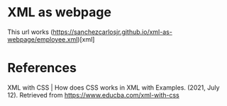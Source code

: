 # XML as webpage
This url works (https://sanchezcarlosjr.github.io/xml-as-webpage/employee.xml)[xml]

# References
XML with CSS | How does CSS works in XML with Examples. (2021, July 12). Retrieved from https://www.educba.com/xml-with-css
